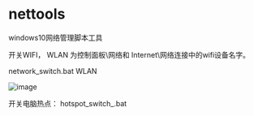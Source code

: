 # nettools
windows10网络管理脚本工具

开关WIFI， WLAN 为控制面板\网络和 Internet\网络连接中的wifi设备名字。

network_switch.bat  WLAN

![image](https://user-images.githubusercontent.com/3379460/134833619-a406e37c-0e4d-4ed4-8aaa-5cc91871a731.png)

开关电脑热点：
hotspot_switch_.bat
